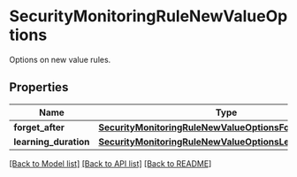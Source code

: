 # SecurityMonitoringRuleNewValueOptions

Options on new value rules.

## Properties
Name | Type | Description | Notes
------------ | ------------- | ------------- | -------------
**forget_after** | [**SecurityMonitoringRuleNewValueOptionsForgetAfter**](SecurityMonitoringRuleNewValueOptionsForgetAfter.md) |  | [optional] 
**learning_duration** | [**SecurityMonitoringRuleNewValueOptionsLearningDuration**](SecurityMonitoringRuleNewValueOptionsLearningDuration.md) |  | [optional] 

[[Back to Model list]](README.md#documentation-for-models) [[Back to API list]](README.md#documentation-for-api-endpoints) [[Back to README]](README.md)


